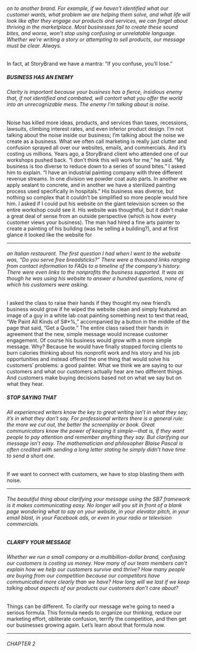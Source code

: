 ###### on to another brand. For example, if we haven’t identified what our customer wants, what problem we are helping them solve, and what life will look like after they engage our products and services, we can forget about thriving in the marketplace. Most businesses fail to create these sound bites, and worse, won’t stop using confusing or unrelatable language. Whether we’re writing a story or attempting to sell products, our message must be clear. Always.
 In fact, at StoryBrand we have a mantra: “If you confuse, you’ll lose.”

##### BUSINESS HAS AN ENEMY

###### Clarity is important because your business has a fierce, insidious enemy that, if not identified and combated, will contort what you offer the world into an unrecognizable mess. The enemy I’m talking about is noise.
 Noise has killed more ideas, products, and services than taxes, recessions, lawsuits, climbing interest rates, and even inferior product design. I’m not talking about the noise inside our business; I’m talking about the noise we create as a business. What we often call marketing is really just clutter and confusion sprayed all over our websites, emails, and commercials. And it’s costing us millions.
 Years ago, a StoryBrand client who attended one of our workshops pushed back. “I don’t think this will work for me,” he said. “My business is too diverse to reduce down to a series of sound bites.” I asked him to explain.
 “I have an industrial painting company with three different revenue streams. In one division we powder coat auto parts. In another we apply sealant to concrete, and in another we have a sterilized painting process used specifically in hospitals.”
 His business was diverse, but nothing so complex that it couldn’t be simplified so more people would hire him. I asked if I could put his website on the giant television screen so the entire workshop could see it. His website was thoughtful, but it didn’t make a great deal of sense from an outside perspective (which is how every customer views your business).
 The man had hired a fine arts painter to create a painting of his building (was he selling a building?), and at first glance it looked like the website for

-----

###### an Italian restaurant. The first question I had when I went to the website was, “Do you serve free breadsticks?” There were a thousand links ranging from contact information to FAQs to a timeline of the company’s history. There were even links to the nonprofits the business supported. It was as though he was using his website to answer a hundred questions, none of which his customers were asking.
 I asked the class to raise their hands if they thought my new friend’s business would grow if he wiped the website clean and simply featured an image of a guy in a white lab coat painting something next to text that read, “We Paint All Kinds of S#*%,” accompanied by a button in the middle of the page that said, “Get a Quote.”
 The entire class raised their hands in agreement that the new, simple message would increase customer engagement.
 Of course his business would grow with a more simple message. Why? Because he would have finally stopped forcing clients to burn calories thinking about his nonprofit work and his story and his job opportunities and instead offered the one thing that would solve his customers’ problems: a good painter.
 What we think we are saying to our customers and what our customers actually hear are two different things. And customers make buying decisions based not on what we say but on what they hear.

##### STOP SAYING THAT

###### All experienced writers know the key to great writing isn’t in what they say; it’s in what they don’t say. For professional writers there is a general rule: the more we cut out, the better the screenplay or book. Great communicators know the power of keeping it simple—that is, if they want people to pay attention and remember anything they say. But clarifying our message isn’t easy. The mathematician and philosopher Blaise Pascal is often credited with sending a long letter stating he simply didn’t have time to send a short one.
 If we want to connect with customers, we have to stop blasting them with noise.

-----

###### The beautiful thing about clarifying your message using the SB7 framework is it makes communicating easy. No longer will you sit in front of a blank page wondering what to say on your website, in your elevator pitch, in your email blast, in your Facebook ads, or even in your radio or television commercials.

##### CLARIFY YOUR MESSAGE

###### Whether we run a small company or a multibillion-dollar brand, confusing our customers is costing us money. How many of our team members can’t explain how we help our customers survive and thrive? How many people are buying from our competition because our competitors have communicated more clearly than we have? How long will we last if we keep talking about aspects of our products our customers don’t care about?
 Things can be different. To clarify our message we’re going to need a serious formula. This formula needs to organize our thinking, reduce our marketing effort, obliterate confusion, terrify the competition, and then get our businesses growing again. Let’s learn about that formula now.



-----

###### CHAPTER 2